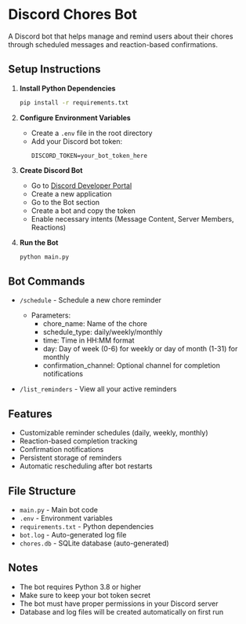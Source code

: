# Discord Chores Bot

A Discord bot that helps manage and remind users about their chores through scheduled messages and reaction-based confirmations.

## Setup Instructions

1. **Install Python Dependencies**
   ```bash
   pip install -r requirements.txt
   ```

2. **Configure Environment Variables**
   - Create a `.env` file in the root directory
   - Add your Discord bot token:
     ```
     DISCORD_TOKEN=your_bot_token_here
     ```

3. **Create Discord Bot**
   - Go to [Discord Developer Portal](https://discord.com/developers/applications)
   - Create a new application
   - Go to the Bot section
   - Create a bot and copy the token
   - Enable necessary intents (Message Content, Server Members, Reactions)

4. **Run the Bot**
   ```bash
   python main.py
   ```

## Bot Commands

- `/schedule` - Schedule a new chore reminder
  - Parameters:
    - chore_name: Name of the chore
    - schedule_type: daily/weekly/monthly
    - time: Time in HH:MM format
    - day: Day of week (0-6) for weekly or day of month (1-31) for monthly
    - confirmation_channel: Optional channel for completion notifications

- `/list_reminders` - View all your active reminders

## Features

- Customizable reminder schedules (daily, weekly, monthly)
- Reaction-based completion tracking
- Confirmation notifications
- Persistent storage of reminders
- Automatic rescheduling after bot restarts

## File Structure

- `main.py` - Main bot code
- `.env` - Environment variables
- `requirements.txt` - Python dependencies
- `bot.log` - Auto-generated log file
- `chores.db` - SQLite database (auto-generated)

## Notes

- The bot requires Python 3.8 or higher
- Make sure to keep your bot token secret
- The bot must have proper permissions in your Discord server
- Database and log files will be created automatically on first run